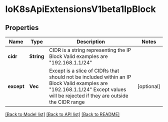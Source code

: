 # IoK8sApiExtensionsV1beta1IpBlock

## Properties
Name | Type | Description | Notes
------------ | ------------- | ------------- | -------------
**cidr** | **String** | CIDR is a string representing the IP Block Valid examples are \"192.168.1.1/24\" | 
**except** | **Vec<String>** | Except is a slice of CIDRs that should not be included within an IP Block Valid examples are \"192.168.1.1/24\" Except values will be rejected if they are outside the CIDR range | [optional] 

[[Back to Model list]](../README.md#documentation-for-models) [[Back to API list]](../README.md#documentation-for-api-endpoints) [[Back to README]](../README.md)


